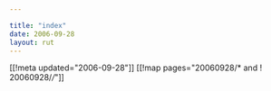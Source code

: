 ```yaml
---

title: "index"
date: 2006-09-28
layout: rut
---
```


[[!meta updated="2006-09-28"]]
[[!map pages="20060928/* and ! 20060928/*/*"]]
